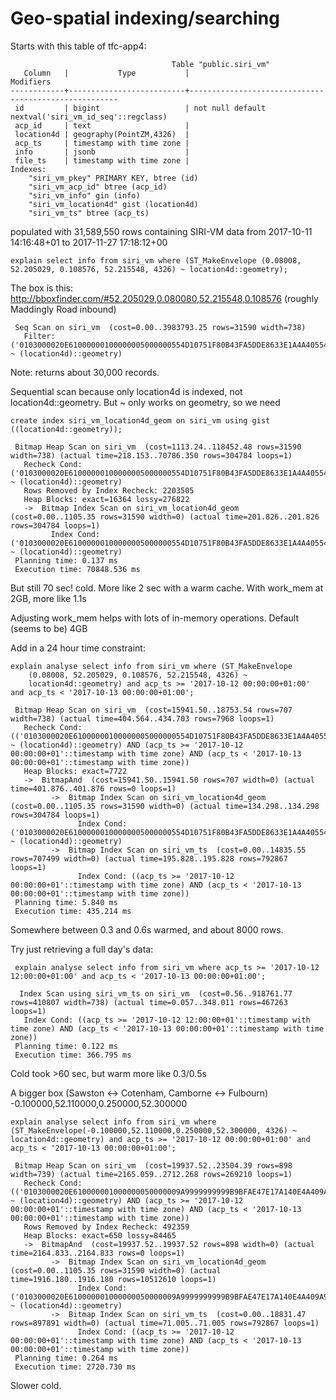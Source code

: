 Geo-spatial indexing/searching
==============================

Starts with this table of tfc-app4:

```
                                    Table "public.siri_vm"
   Column   |           Type           |                      Modifiers
------------+--------------------------+------------------------------------------------------
 id         | bigint                   | not null default nextval('siri_vm_id_seq'::regclass)
 acp_id     | text                     |
 location4d | geography(PointZM,4326)  |
 acp_ts     | timestamp with time zone |
 info       | jsonb                    |
 file_ts    | timestamp with time zone |
Indexes:
    "siri_vm_pkey" PRIMARY KEY, btree (id)
    "siri_vm_acp_id" btree (acp_id)
    "siri_vm_info" gin (info)
    "siri_vm_location4d" gist (location4d)
    "siri_vm_ts" btree (acp_ts)
```

populated with 31,589,550 rows containing SIRI-VM data from 2017-10-11
14:16:48+01 to 2017-11-27 17:18:12+00

```
explain select info from siri_vm where (ST_MakeEnvelope (0.08008, 52.205029, 0.108576, 52.215548, 4326) ~ location4d::geometry);
```

The box is this:
http://bboxfinder.com/#52.205029,0.080080,52.215548,0.108576 (roughly
Maddingly Road inbound)

```
 Seq Scan on siri_vm  (cost=0.00..3983793.25 rows=31590 width=738)
   Filter: ('0103000020E61000000100000005000000554D10751F80B43FA5DDE8633E1A4A40554D10751F80B43FEE5BAD13971B4A4030682101A3CBBB3FEE5BAD13971B4A4030682101A3CBBB3FA5DDE8633E1A4A40554D10751F80B43FA5DDE8633E1A4A40'::geometry ~ (location4d)::geometry)
```

Note: returns about 30,000 records.

Sequential scan because only location4d is indexed, not
location4d::geometry. But ~ only
works on geometry, so we need

```
create index siri_vm_location4d_geom on siri_vm using gist ((location4d::geometry));
```

```
 Bitmap Heap Scan on siri_vm  (cost=1113.24..118452.48 rows=31590 width=738) (actual time=218.153..70786.350 rows=304784 loops=1)
   Recheck Cond: ('0103000020E61000000100000005000000554D10751F80B43FA5DDE8633E1A4A40554D10751F80B43FEE5BAD13971B4A4030682101A3CBBB3FEE5BAD13971B4A4030682101A3CBBB3FA5DDE8633E1A4A40554D10751F80B43FA5DDE8633E1A4A40'::geometry ~ (location4d)::geometry)
   Rows Removed by Index Recheck: 2203505
   Heap Blocks: exact=16364 lossy=276822
   ->  Bitmap Index Scan on siri_vm_location4d_geom  (cost=0.00..1105.35 rows=31590 width=0) (actual time=201.826..201.826 rows=304784 loops=1)
         Index Cond: ('0103000020E61000000100000005000000554D10751F80B43FA5DDE8633E1A4A40554D10751F80B43FEE5BAD13971B4A4030682101A3CBBB3FEE5BAD13971B4A4030682101A3CBBB3FA5DDE8633E1A4A40554D10751F80B43FA5DDE8633E1A4A40'::geometry ~ (location4d)::geometry)
 Planning time: 0.137 ms
 Execution time: 70848.536 ms
 ```

 But still 70 sec! cold. More like 2 sec with a warm cache. With
 work_mem at 2GB, more like 1.1s

Adjusting work_mem helps with lots of in-memory operations. Default
(seems to be) 4GB

Add in a 24 hour time constraint:

```
explain analyse select info from siri_vm where (ST_MakeEnvelope 
    (0.08008, 52.205029, 0.108576, 52.215548, 4326) ~
    location4d::geometry) and acp_ts >= '2017-10-12 00:00:00+01:00' and acp_ts < '2017-10-13 00:00:00+01:00';
```

```
 Bitmap Heap Scan on siri_vm  (cost=15941.50..18753.54 rows=707 width=738) (actual time=404.564..434.703 rows=7968 loops=1)
   Recheck Cond: (('0103000020E61000000100000005000000554D10751F80B43FA5DDE8633E1A4A40554D10751F80B43FEE5BAD13971B4A4030682101A3CBBB3FEE5BAD13971B4A4030682101A3CBBB3FA5DDE8633E1A4A40554D10751F80B43FA5DDE8633E1A4A40'::geometry ~ (location4d)::geometry) AND (acp_ts >= '2017-10-12 00:00:00+01'::timestamp with time zone) AND (acp_ts < '2017-10-13 00:00:00+01'::timestamp with time zone))
   Heap Blocks: exact=7722
   ->  BitmapAnd  (cost=15941.50..15941.50 rows=707 width=0) (actual time=401.876..401.876 rows=0 loops=1)
         ->  Bitmap Index Scan on siri_vm_location4d_geom  (cost=0.00..1105.35 rows=31590 width=0) (actual time=134.298..134.298 rows=304784 loops=1)
               Index Cond: ('0103000020E61000000100000005000000554D10751F80B43FA5DDE8633E1A4A40554D10751F80B43FEE5BAD13971B4A4030682101A3CBBB3FEE5BAD13971B4A4030682101A3CBBB3FA5DDE8633E1A4A40554D10751F80B43FA5DDE8633E1A4A40'::geometry ~ (location4d)::geometry)
         ->  Bitmap Index Scan on siri_vm_ts  (cost=0.00..14835.55 rows=707499 width=0) (actual time=195.828..195.828 rows=792867 loops=1)
               Index Cond: ((acp_ts >= '2017-10-12 00:00:00+01'::timestamp with time zone) AND (acp_ts < '2017-10-13 00:00:00+01'::timestamp with time zone))
 Planning time: 5.840 ms
 Execution time: 435.214 ms
 ```

 Somewhere between 0.3 and 0.6s warmed, and about 8000 rows.

 Try just retrieving a full day's data:

```
 explain analyse select info from siri_vm where acp_ts >= '2017-10-12 12:00:00+01:00' and acp_ts < '2017-10-13 00:00:00+01:00';
 ```

```
  Index Scan using siri_vm_ts on siri_vm  (cost=0.56..918761.77 rows=410807 width=738) (actual time=0.057..348.011 rows=467263 loops=1)
   Index Cond: ((acp_ts >= '2017-10-12 12:00:00+01'::timestamp with time zone) AND (acp_ts < '2017-10-13 00:00:00+01'::timestamp with time zone))
 Planning time: 0.122 ms
 Execution time: 366.795 ms
```

Cold took >60 sec, but warm more like 0.3/0.5s

A bigger box (Sawston <-> Cotenham, Camborne <-> Fulbourn) -0.100000,52.110000,0.250000,52.300000

```
explain analyse select info from siri_vm where (ST_MakeEnvelope(-0.100000,52.110000,0.250000,52.300000, 4326) ~ location4d::geometry) and acp_ts >= '2017-10-12 00:00:00+01:00' and acp_ts < '2017-10-13 00:00:00+01:00';
```

```
 Bitmap Heap Scan on siri_vm  (cost=19937.52..23504.39 rows=898 width=739) (actual time=2165.059..2712.268 rows=269210 loops=1)
   Recheck Cond: (('0103000020E610000001000000050000009A9999999999B9BFAE47E17A140E4A409A9999999999B9BF6666666666264A40000000000000D03F6666666666264A40000000000000D03FAE47E17A140E4A409A9999999999B9BFAE47E17A140E4A40'::geometry ~ (location4d)::geometry) AND (acp_ts >= '2017-10-12 00:00:00+01'::timestamp with time zone) AND (acp_ts < '2017-10-13 00:00:00+01'::timestamp with time zone))
   Rows Removed by Index Recheck: 492359
   Heap Blocks: exact=650 lossy=84465
   ->  BitmapAnd  (cost=19937.52..19937.52 rows=898 width=0) (actual time=2164.833..2164.833 rows=0 loops=1)
         ->  Bitmap Index Scan on siri_vm_location4d_geom  (cost=0.00..1105.35 rows=31590 width=0) (actual time=1916.180..1916.180 rows=10512610 loops=1)
               Index Cond: ('0103000020E610000001000000050000009A9999999999B9BFAE47E17A140E4A409A9999999999B9BF6666666666264A40000000000000D03F6666666666264A40000000000000D03FAE47E17A140E4A409A9999999999B9BFAE47E17A140E4A40'::geometry ~ (location4d)::geometry)
         ->  Bitmap Index Scan on siri_vm_ts  (cost=0.00..18831.47 rows=897891 width=0) (actual time=71.005..71.005 rows=792867 loops=1)
               Index Cond: ((acp_ts >= '2017-10-12 00:00:00+01'::timestamp with time zone) AND (acp_ts < '2017-10-13 00:00:00+01'::timestamp with time zone))
 Planning time: 0.264 ms
 Execution time: 2720.730 ms
```

Slower cold.

